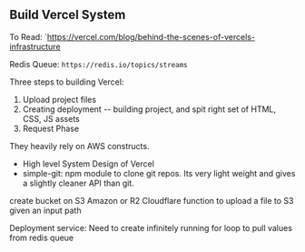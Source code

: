 ## Build Vercel System

To Read: `https://vercel.com/blog/behind-the-scenes-of-vercels-infrastructure

Redis Queue: `https://redis.io/topics/streams`

Three steps to building Vercel:

1. Upload project files
2. Creating deployment -- building project, and spit right set of HTML, CSS, JS assets
3. Request Phase

They heavily rely on AWS constructs.

- High level System Design of Vercel
- simple-git: npm module to clone git repos. Its very light weight and gives a slightly cleaner API than git.

create bucket on S3 Amazon or R2 Cloudflare
function to upload a file to S3 given an input path

Deployment service:
Need to create infinitely running for loop to pull values from redis queue

